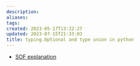 ```yaml
---
description:
aliases: 
tags: 
created: 2023-05-17T13:22:27
updated: 2023-07-15T21:33:03
title: typing.Optional and type union in python
---
```

- [SOF explanation](https://stackoverflow.com/questions/51710037/how-should-i-use-the-optional-type-hint)
